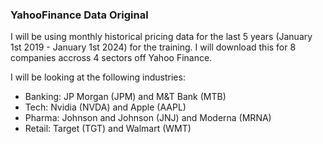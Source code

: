### YahooFinance Data Original

I will be using monthly historical pricing data for the last 5 years (January 1st 2019 - January 1st 2024) for the training. I will download this for 8 companies accross 4 sectors off Yahoo Finance. 

I will be looking at the following industries:
* Banking: JP Morgan (JPM) and M&T Bank (MTB)
* Tech: Nvidia (NVDA) and Apple (AAPL)
* Pharma: Johnson and Johnson (JNJ) and Moderna (MRNA)
* Retail: Target (TGT) and Walmart (WMT)